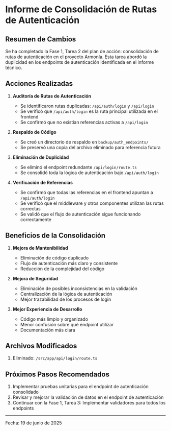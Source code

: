 # Informe de Consolidación de Rutas de Autenticación

## Resumen de Cambios

Se ha completado la Fase 1, Tarea 2 del plan de acción: consolidación de rutas de autenticación en el proyecto Armonía. Esta tarea abordó la duplicidad en los endpoints de autenticación identificada en el informe técnico.

## Acciones Realizadas

1. **Auditoría de Rutas de Autenticación**
   - Se identificaron rutas duplicadas: `/api/auth/login` y `/api/login`
   - Se verificó que `/api/auth/login` es la ruta principal utilizada en el frontend
   - Se confirmó que no existían referencias activas a `/api/login`

2. **Respaldo de Código**
   - Se creó un directorio de respaldo en `backup/auth_endpoints/`
   - Se preservó una copia del archivo eliminado para referencia futura

3. **Eliminación de Duplicidad**
   - Se eliminó el endpoint redundante `/api/login/route.ts`
   - Se consolidó toda la lógica de autenticación bajo `/api/auth/login`

4. **Verificación de Referencias**
   - Se confirmó que todas las referencias en el frontend apuntan a `/api/auth/login`
   - Se verificó que el middleware y otros componentes utilizan las rutas correctas
   - Se validó que el flujo de autenticación sigue funcionando correctamente

## Beneficios de la Consolidación

1. **Mejora de Mantenibilidad**
   - Eliminación de código duplicado
   - Flujo de autenticación más claro y consistente
   - Reducción de la complejidad del código

2. **Mejora de Seguridad**
   - Eliminación de posibles inconsistencias en la validación
   - Centralización de la lógica de autenticación
   - Mejor trazabilidad de los procesos de login

3. **Mejor Experiencia de Desarrollo**
   - Código más limpio y organizado
   - Menor confusión sobre qué endpoint utilizar
   - Documentación más clara

## Archivos Modificados

1. Eliminado: `/src/app/api/login/route.ts`

## Próximos Pasos Recomendados

1. Implementar pruebas unitarias para el endpoint de autenticación consolidado
2. Revisar y mejorar la validación de datos en el endpoint de autenticación
3. Continuar con la Fase 1, Tarea 3: Implementar validadores para todos los endpoints

---

Fecha: 19 de junio de 2025
